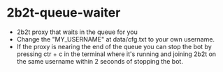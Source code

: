 # 2b2t-queue-waiter
- 2b2t proxy that waits in the queue for you
- Change the "MY_USERNAME" at data/cfg.txt to your own username.
- If the proxy is nearing the end of the queue you can stop the bot by pressing ctr + c in the terminal where it's running and joining 2b2t on the same username within 2 seconds of stopping the bot.